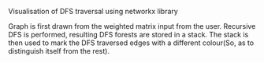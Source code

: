 Visualisation of DFS traversal using networkx library

Graph is first drawn from the weighted matrix input from the user. Recursive DFS is performed, resulting DFS forests are stored in
a stack. The stack is then used to mark the DFS traversed edges with a different colour(So, as to distinguish itself from the rest).
